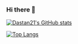 ### Hi there 👋

[![Dastan21's GitHub stats](https://github-readme-stats.vercel.app/api?username=dastan21&show_icons=true&theme=dracula)](https://github.com/dastan21)

[![Top Langs](https://github-readme-stats.vercel.app/api/top-langs/?username=dastan21&hide=shell&layout=compact&theme=dracula)](https://github.com/dastan21)
